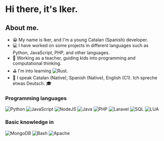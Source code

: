 # Hi there, it's Iker.

## About me.

- 😀 My name is Iker, and I'm a young Catalan (Spanish) developer.
- 💻 I have worked on some projects in different languages such as Python, JavaScript, PHP, and other languages.
- 📕 Working as a teacher, guiding kids into programming and computational thinking.
- ⛳ I'm into learning ![Rust](https://img.shields.io/badge/-Rust-000?&logo=rust).
- 💬 I speak Catalan (Native), Spanish (Native), English (C1). Ich spreche etwas Deutsch. 🎓

### Programming languages
![Python](https://img.shields.io/badge/-Python-000?&logo=Python)
![JavaScript](https://img.shields.io/badge/-JavaScript-000?&logo=JavaScript)
![NodeJS](https://img.shields.io/badge/-NodeJS-000?&logo=node.js)
![Java](https://img.shields.io/badge/-Java-000?&logo=java)
![PHP](https://img.shields.io/badge/-PHP-000?&logo=php)
![Laravel](https://img.shields.io/badge/-Laravel-000?&logo=laravel)
![SQL](https://img.shields.io/badge/-SQL-000?&logo=mysql)
![LUA](https://img.shields.io/badge/-Lua-000?&logo=LUA)

### Basic knowledge in
![MongoDB](https://img.shields.io/badge/-MongoDB-000?&logo=mongodb)
![Bash](https://img.shields.io/badge/-Bash-000?&logo=gnu-bash)
![Apache](https://img.shields.io/badge/-Apache-000?&logo=apache)
